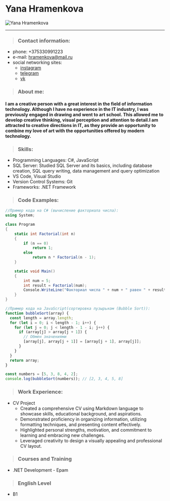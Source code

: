 # Yana Hramenkova
![Yana Hramenkova](https://sun9-24.userapi.com/impg/xEKr78pLG04weusVTD3Gk1gghpbonevy674KpA/8TfFxA0wMa8.jpg?size=1620x2160&quality=95&sign=ea567bd4f8d5390f064e54b6c22ff68a&type=album)

********** 
> ### Contact information:
* phone: +375330991223
* e-mail: hramenkova@mail.ru
* social networking sites:
    * [instagram](https://www.instagram.com/yahramenkova/)
    * [telegram](https://t.me/yahramenkova)
    * [vk](https://vk.com/yahramenkova)
> ### About me:
#### I am a creative person with a great interest in the field of information technology. Although I have no experience in the IT industry, I was previously engaged in drawing and went to art school. This allowed me to develop creative thinking, visual perception and attention to detail.I am attracted to creative directions in IT, as they provide an opportunity to combine my love of art with the opportunities offered by modern technology.
> ### Skills:
* Programming Languages: C#, JavaScript
* SQL Server: Studied SQL Server and its basics, including database creation, SQL query writing, data management and query optimization
* VS Code, Visual Studio
* Version Control Systems: Git
* Frameworks: .NET Framework
> ### Code Examples:
```c#
//Пример кода на C# (вычисление факториала числа):
using System;

class Program
{
    static int Factorial(int n)
    {
        if (n == 0)
            return 1;
        else
            return n * Factorial(n - 1);
    }

    static void Main()
    {
        int num = 5;
        int result = Factorial(num);
        Console.WriteLine("Факториал числа " + num + " равен " + result);
    }
}
```
```JavaScript
//Пример кода на JavaScript(cортировка пузырьком (Bubble Sort)):
function bubbleSort(array) {
  const length = array.length;
  for (let i = 0; i < length - 1; i++) {
    for (let j = 0; j < length - 1 - i; j++) {
      if (array[j] > array[j + 1]) {
        // Обмен значениями
        [array[j], array[j + 1]] = [array[j + 1], array[j]];
      }
    }
  }
  return array;
}

const numbers = [5, 3, 8, 4, 2];
console.log(bubbleSort(numbers)); // [2, 3, 4, 5, 8]
```

> ### Work Experience:
- CV Project
  - Created a comprehensive CV using Markdown language to showcase skills, educational background, and aspirations.
  - Demonstrated proficiency in organizing information, utilizing formatting techniques, and presenting content effectively.
  - Highlighted personal strengths, motivation, and commitment to learning and embracing new challenges.
  - Leveraged creativity to design a visually appealing and professional CV layout.
> ### Courses and Training
- .NET Development - Epam

> ### English Level
- B1

